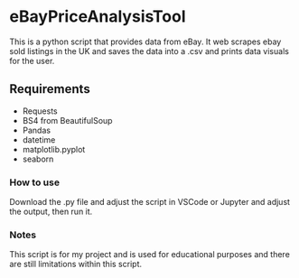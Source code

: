 # eBayPriceAnalysisTool

This is a python script that provides data from eBay. It web scrapes ebay sold listings in the UK and saves the data into a .csv and prints data visuals for the user.

## Requirements
- Requests
- BS4 from BeautifulSoup
- Pandas
- datetime
- matplotlib.pyplot
- seaborn

### How to use
Download the .py file and adjust the script in VSCode or Jupyter and adjust the output, then run it.

### Notes
This script is for my project and is used for educational purposes and there are still limitations within this script.
